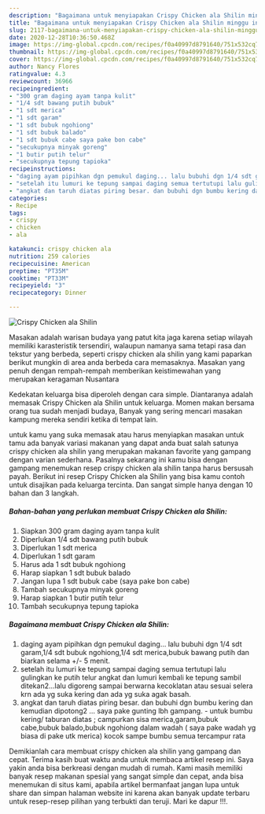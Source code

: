 ```yaml
---
description: "Bagaimana untuk menyiapakan Crispy Chicken ala Shilin minggu ini"
title: "Bagaimana untuk menyiapakan Crispy Chicken ala Shilin minggu ini"
slug: 2117-bagaimana-untuk-menyiapakan-crispy-chicken-ala-shilin-minggu-ini
date: 2020-12-28T10:36:50.468Z
image: https://img-global.cpcdn.com/recipes/f0a40997d8791640/751x532cq70/crispy-chicken-ala-shilin-foto-resep-utama.jpg
thumbnail: https://img-global.cpcdn.com/recipes/f0a40997d8791640/751x532cq70/crispy-chicken-ala-shilin-foto-resep-utama.jpg
cover: https://img-global.cpcdn.com/recipes/f0a40997d8791640/751x532cq70/crispy-chicken-ala-shilin-foto-resep-utama.jpg
author: Nancy Flores
ratingvalue: 4.3
reviewcount: 36966
recipeingredient:
- "300 gram daging ayam tanpa kulit"
- "1/4 sdt bawang putih bubuk"
- "1 sdt merica"
- "1 sdt garam"
- "1 sdt bubuk ngohiong"
- "1 sdt bubuk balado"
- "1 sdt bubuk cabe saya pake bon cabe"
- "secukupnya minyak goreng"
- "1 butir putih telur"
- "secukupnya tepung tapioka"
recipeinstructions:
- "daging ayam pipihkan dgn pemukul daging... lalu bubuhi dgn 1/4 sdt garam,1/4 sdt bubuk ngohiong,1/4 sdt merica,bubuk bawang putih dan biarkan selama +/- 5 menit."
- "setelah itu lumuri ke tepung sampai daging semua tertutupi lalu gulingkan ke putih telur  angkat dan lumuri kembali ke tepung sambil ditekan2...lalu digoreng sampai berwarna kecoklatan atau sesuai selera krn ada yg suka kering dan ada yg suka agak basah."
- "angkat dan taruh diatas piring besar. dan bubuhi dgn bumbu kering dan kemudian dipotong2 ... saya pake gunting lbh gampang. untuk bumbu kering/ taburan diatas ; campurkan sisa merica,garam,bubuk cabe,bubuk balado,bubuk ngohiong dalam wadah ( saya pake wadah yg biasa di pake utk merica) kocok sampe bumbu semua tercampur rata"
categories:
- Recipe
tags:
- crispy
- chicken
- ala

katakunci: crispy chicken ala 
nutrition: 259 calories
recipecuisine: American
preptime: "PT35M"
cooktime: "PT33M"
recipeyield: "3"
recipecategory: Dinner

---
```



![Crispy Chicken ala Shilin](https://img-global.cpcdn.com/recipes/f0a40997d8791640/751x532cq70/crispy-chicken-ala-shilin-foto-resep-utama.jpg)

Masakan adalah warisan budaya yang patut kita jaga karena setiap wilayah memiliki karasteristik tersendiri, walaupun namanya sama tetapi rasa dan tekstur yang berbeda, seperti crispy chicken ala shilin yang kami paparkan berikut mungkin di area anda berbeda cara memasaknya. Masakan yang penuh dengan rempah-rempah memberikan keistimewahan yang merupakan keragaman Nusantara



Kedekatan keluarga bisa diperoleh dengan cara simple. Diantaranya adalah memasak Crispy Chicken ala Shilin untuk keluarga. Momen makan bersama orang tua sudah menjadi budaya, Banyak yang sering mencari masakan kampung mereka sendiri ketika di tempat lain.

untuk kamu yang suka memasak atau harus menyiapkan masakan untuk tamu ada banyak variasi makanan yang dapat anda buat salah satunya crispy chicken ala shilin yang merupakan makanan favorite yang gampang dengan varian sederhana. Pasalnya sekarang ini kamu bisa dengan gampang menemukan resep crispy chicken ala shilin tanpa harus bersusah payah.
Berikut ini resep Crispy Chicken ala Shilin yang bisa kamu contoh untuk disajikan pada keluarga tercinta. Dan sangat simple hanya dengan 10 bahan dan 3 langkah.


<!--inarticleads1-->

##### Bahan-bahan yang perlukan membuat Crispy Chicken ala Shilin:

1. Siapkan 300 gram daging ayam tanpa kulit
1. Diperlukan 1/4 sdt bawang putih bubuk
1. Diperlukan 1 sdt merica
1. Diperlukan 1 sdt garam
1. Harus ada 1 sdt bubuk ngohiong
1. Harap siapkan 1 sdt bubuk balado
1. Jangan lupa 1 sdt bubuk cabe (saya pake bon cabe)
1. Tambah secukupnya minyak goreng
1. Harap siapkan 1 butir putih telur
1. Tambah secukupnya tepung tapioka




<!--inarticleads2-->

##### Bagaimana membuat  Crispy Chicken ala Shilin:

1. daging ayam pipihkan dgn pemukul daging... lalu bubuhi dgn 1/4 sdt garam,1/4 sdt bubuk ngohiong,1/4 sdt merica,bubuk bawang putih dan biarkan selama +/- 5 menit.
1. setelah itu lumuri ke tepung sampai daging semua tertutupi lalu gulingkan ke putih telur  angkat dan lumuri kembali ke tepung sambil ditekan2...lalu digoreng sampai berwarna kecoklatan atau sesuai selera krn ada yg suka kering dan ada yg suka agak basah.
1. angkat dan taruh diatas piring besar. dan bubuhi dgn bumbu kering dan kemudian dipotong2 ... saya pake gunting lbh gampang. - untuk bumbu kering/ taburan diatas ; campurkan sisa merica,garam,bubuk cabe,bubuk balado,bubuk ngohiong dalam wadah ( saya pake wadah yg biasa di pake utk merica) kocok sampe bumbu semua tercampur rata




Demikianlah cara membuat crispy chicken ala shilin yang gampang dan cepat. Terima kasih buat waktu anda untuk membaca artikel resep ini. Saya yakin anda bisa berkreasi dengan mudah di rumah. Kami masih memiliki banyak resep makanan spesial yang sangat simple dan cepat, anda bisa menemukan di situs kami, apabila artikel bermanfaat jangan lupa untuk share dan simpan halaman website ini karena akan banyak update terbaru untuk resep-resep pilihan yang terbukti dan teruji. Mari ke dapur !!!. 
